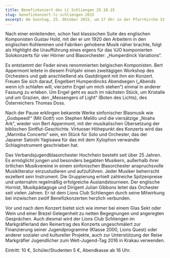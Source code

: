 ```yaml
---
title: Benefizkonzert des LC Schliengen 25.10.15
slug: benefizkonzert-lc-schliengen-2015
excerpt: Am Sonntag, 25. Oktober 2015, um 17 Uhr in der Pfarrkirche St. Leodegar in Schliengen, werden die jungen hochbegabten Musiker die Zuhörer wieder mit neuen und attraktiven Stücken der anspruchsvollen zeitgenössischen Blasmusik begeistern.
---
```


Nach einer einleitenden, schon fast klassischen Suite des englischen Komponisten Gustav Hold, mit der er um 1920 den Arbeitern in den englischen Kohleminen und Fabriken gehobene Musik näher brachte, folgt als Highlight die Uraufführung eines eigens für das VJO komponierten Solokonzerts für vier Hörner und Blasorchester: „Humperdinck Variations“.

Es entstammt der Feder eines renommierten belgischen Komponisten. Bert Appermont leitete in diesem Frühjahr einen zweitägigen Workshop des Orchesters und gab anschließend als Gastdirigent mit ihm ein Konzert. Freuen Sie sich darauf, Engelbert Humperdincks Abendsegen („Abends wenn ich schlafen will, vierzehn Engel um mich stehen“) einmal in anderer Fassung zu erleben. Um Engel geht es auch im nächsten Stück, um Kristalle und um Grazien, den „Messengers of Light“ (Boten des Lichts), des Österreichers Thomas Doss.

Nach der Pause erklingen bekannte Werke sinfonischer Blasmusik wie „Godspeed!“ (Mit Gott!) von Stephen Melillo und die viersätzige „Noahs Ark“, wieder von Bert Appermont, mit der musikalischen Übersetzung der biblischen Sintflut-Geschichte. Virtuoser Höhepunkt des Konzerts wird das „Marimba Concerto“ sein, ein Stück für Solo und Orchester, das der Japaner Satoshi Yagisawa für das mit dem Xylophon verwandte Schlaginstrument geschrieben hat.

Das Verbandsjugendblasorchester Hochrhein besteht seit über 25 Jahren. Es ermöglicht jungen und besonders begabten Musikern, außerhalb ihrer örtlichen Musikvereine in einem sinfonischen Blasorchester anspruchsvolle Musikliteratur einzustudieren und aufzuführen. Jeder Musiker beherrscht exzellent sein Instrument. Die Gruppierung erhielt zahlreiche Spitzenpreise und unternahm regelmäßig erfolgreiche Auslandstourneen. Der englische Hornist, Musikpädagoge und Dirigent Julian Gibbons leitet das Orchester seit vielen Jahren. Er ist dem Lions Club Schliengen durch seine Mitwirkung bei inzwischen zwölf Benefizkonzerten herzlich verbunden.

Vor und nach dem Konzert bietet sich wie immer bei einem Glas Sekt oder Wein und einer Brezel Gelegenheit zu netten Begegnungen und angeregten Gesprächen. Auch diesmal wird der Lions Club Schliengen im Markgräflerland den Reinertrag des Konzerts ungeschmälert zur Finanzierung seiner Jugendprogramme (Klasse 2000, Lions Quest) oder anderer sozialer und kultureller Projekte, auch zur Unterstützung der Reise Markgräfler Jugendlicher zum Welt-Jugend-Tag 2016 in Krakau verwenden.

Eintritt: 10 €, Schüler/Studenten 5 €, Abendkasse ab 16 Uhr.
